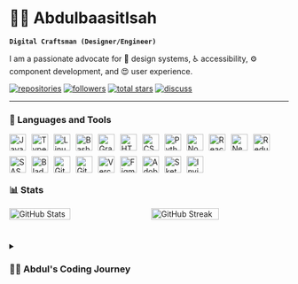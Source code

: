 # 👨‍💻 AbdulbaasitIsah

**`Digital Craftsman (Designer/Engineer)`**

I am a passionate advocate for 🎨 design systems, ♿️ accessibility, ⚙️ component development, and 😍 user experience.

   <p align="left">
      <a href="https://github.com/Oxygeeeen?tab=repositories">
         <img alt="repositories" title="My Repos" src="https://custom-icon-badges.demolab.com/badge/-My%20Repos-blue?style=for-the-badge&logoColor=white&logo=repo"/></a>
      <a href="https://github.com/Oxygeeeen?tab=followers">
         <img alt="followers" title="Follow me on Github" src="https://custom-icon-badges.demolab.com/github/followers/Oxygeeeen?color=236ad3&labelColor=1155ba&style=for-the-badge&logo=person-add&label=Follow&logoColor=white"/></a>
      <a href="https://github.com/Oxygeeeen?tab=repositories&sort=stargazers">
         <img alt="total stars" title="Total stars on GitHub" src="https://custom-icon-badges.demolab.com/github/stars/Oxygeeeen?color=55960c&style=for-the-badge&labelColor=488207&logo=star"/></a>
      <a href="https://www.linkedin.com/in/isah-abdulbaasit-a96946245/">
         <img alt="discuss" title="Let's discuss on LinkedIn" src="https://custom-icon-badges.demolab.com/badge/-Discuss-plum?style=for-the-badge&logo=comment-discussion&logoColor=black"/></a>
   </p>

---

### 🧰 Languages and Tools

<img align="left" alt="JavaScript" width="30px" style="margin-right: 10px; margin-bottom: 10px" src="https://cdn.jsdelivr.net/gh/devicons/devicon/icons/javascript/javascript-plain.svg" />
<img align="left" alt="TypeScript" width="30px" style="margin-right: 10px; margin-bottom: 10px" src="https://cdn.jsdelivr.net/gh/devicons/devicon/icons/typescript/typescript-plain.svg" />
<img align="left" alt="Linux" width="30px" style="margin-right: 10px; margin-bottom: 10px" src="https://cdn.jsdelivr.net/gh/devicons/devicon/icons/linux/linux-original.svg" />
<img align="left" alt="Bash" width="30px" style="margin-right: 10px; margin-bottom: 10px" src="https://cdn.jsdelivr.net/gh/devicons/devicon/icons/bash/bash-original.svg" />
<img align="left" alt="Gradle" width="30px" style="margin-right: 10px; margin-bottom: 10px" src="https://cdn.jsdelivr.net/gh/devicons/devicon/icons/gradle/gradle-plain.svg" />
<img align="left" alt="HTML" width="30px" style="margin-right: 10px; margin-bottom: 10px" src="https://cdn.jsdelivr.net/gh/devicons/devicon/icons/html5/html5-plain.svg" />
<img align="left" alt="CSS" width="30px" style="margin-right: 10px; margin-bottom: 10px" src="https://cdn.jsdelivr.net/gh/devicons/devicon/icons/css3/css3-plain.svg" />
<img align="left" alt="Python" width="30px" style="margin-right: 10px; margin-bottom: 10px" src="https://cdn.jsdelivr.net/gh/devicons/devicon/icons/python/python-plain.svg" />
<img align="left" alt="NodeJS" width="30px" style="margin-right: 10px; margin-bottom: 10px" src="https://cdn.jsdelivr.net/gh/devicons/devicon/icons/nodejs/nodejs-original.svg" />
<img align="left" alt="React" width="30px" style="margin-right: 10px; margin-bottom: 10px" src="https://cdn.jsdelivr.net/gh/devicons/devicon/icons/react/react-original.svg" />
<img align="left" alt="NextJS" width="30px" style="margin-right: 10px; margin-bottom: 10px" src="https://cdn.jsdelivr.net/gh/devicons/devicon/icons/nextjs/nextjs-original.svg" />
<img align="left" alt="Redux Toolkit" width="30px" style="margin-right: 10px; margin-bottom: 10px" src="https://cdn.jsdelivr.net/gh/devicons/devicon/icons/redux/redux-original.svg" />
<img align="left" alt="SASS" width="30px" style="margin-right: 10px; margin-bottom: 10px" src="https://cdn.jsdelivr.net/gh/devicons/devicon/icons/sass/sass-original.svg" />
<img align="left" alt="Blade" width="30px" style="margin-right: 10px; margin-bottom: 10px" src="https://cdn.jsdelivr.net/gh/devicons/devicon/icons/laravel/laravel-plain.svg" />
<img align="left" alt="Git" width="30px" style="margin-right: 10px; margin-bottom: 10px" src="https://cdn.jsdelivr.net/gh/devicons/devicon/icons/git/git-original.svg" />
<img align="left" alt="GitHub" width="30px" style="margin-right: 10px; margin-bottom: 10px" src="https://cdn.jsdelivr.net/gh/devicons/devicon/icons/github/github-original.svg" />
<img align="left" alt="Vercel" width="30px" style="margin-right: 10px; margin-bottom: 10px" src="https://simpleicons.org/icons/vercel.svg" />
<img align="left" alt="Figma" width="30px" style="margin-right: 10px; margin-bottom: 10px" src="https://cdn.jsdelivr.net/gh/devicons/devicon/icons/figma/figma-original.svg" />
<img align="left" alt="Adobe XD" width="30px" style="margin-right: 10px; margin-bottom: 10px" src="https://cdn.jsdelivr.net/gh/devicons/devicon/icons/xd/xd-plain.svg" />
<img align="left" alt="Sketch" width="30px" style="margin-right: 10px; margin-bottom: 10px" src="https://cdn.jsdelivr.net/gh/devicons/devicon/icons/sketch/sketch-original.svg" />
<img align="left" alt="Invision" width="30px" style="margin-right: 10px; margin-bottom: 10px" src="https://simpleicons.org/icons/invision.svg" />
<br />
<br />
<br />

#

### 📊 Stats

<div style="display: flex; justify-content: space-between;">
  <img src="https://github-readme-stats.vercel.app/api?username=Oxygeeeen&show_icons=true&theme=gruvbox" alt="GitHub Stats" width="46.8%" />
  
  <img src="https://streak-stats.demolab.com?user=Oxygeeeen&theme=gruvbox&border_radius=4.5" alt="GitHub Streak" width="49.2%" />
</div>

#

<details>
  <summary><h3>👨‍💻 Abdul's Coding Journey</h3></summary>
  
  My coding journey kicked off at the age of 13 when I joined an after-school training with my friends on web development and graphic design in grade 10. Inspired by my elder brother, now a successful Data Intelligence Expert [@Nestle](https://www.nestle.com/), I eagerly delved into learning Python the following year. The impact of that after-school training was profound, and my father, recognizing my passion, bought me my first laptop—an HP—marking a significant turning point.

  Even at the age of 14, while learning Python with my brother, I started earning freelance money on some college students' coding assignments and enterprise web/graphics design projects. What captivated me about programming and tech as a whole was the idea of being a young kid, sitting in my apartment, and having the power to control things far beyond my immediate surroundings.

  Now, as I progress in my career, I am committed to pushing the boundaries of innovation, eagerly embracing the unknown, with the goal of leaving behind a trail of exceptional user experiences—an extraordinary journey of shaping the future, one line of code at a time.

  Let's create something amazing together! 💻✨
</details>
